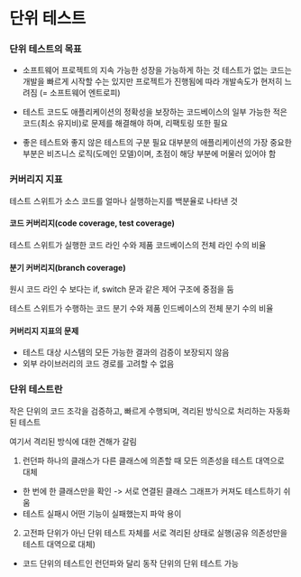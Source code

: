 # 단위 테스트

### 단위 테스트의 목표
- 소프트웨어 프로젝트의 지속 가능한 성장을 가능하게 하는 것
테스트가 없는 코드는 개발을 빠르게 시작할 수는 있지만 프로젝트가 진행됨에 따라 개발속도가 현저히 느려짐
(= 소프트웨어 엔트로피)

- 테스트 코드도 애플리케이션의 정확성을 보장하는 코드베이스의 일부
가능한 적은 코드(최소 유지비)로 문제를 해결해야 하며, 리팩토링 또한 필요

- 좋은 테스트와 좋지 않은 테스트의 구분 필요
대부분의 애플리케이션의 가장 중요한 부분은 비즈니스 로직(도메인 모델)이며, 초점이 해당 부분에 머물러 있어야 함


### 커버리지 지표
테스트 스위트가 소스 코드를 얼마나 실행하는지를 백분율로 나타낸 것

#### 코드 커버리지(code coverage, test coverage)

테스트 스위트가 실행한 코드 라인 수와 제품 코드베이스의 전체 라인 수의 비율
 
#### 분기 커버리지(branch coverage)

원시 코드 라인 수 보다는 if, switch 문과 같은 제어 구조에 중점을 둠 

테스트 스위트가 수행하는 코드 분기 수와 제품 인드베이스의 전체 분기 수의 비율

#### 커버리지 지표의 문제
- 테스트 대상 시스템의 모든 가능한 결과의 검증이 보장되지 않음
- 외부 라이브러리의 코드 경로를 고려할 수 없음

### 단위 테스트란
작은 단위의 코드 조각을 검증하고, 빠르게 수행되며, 격리된 방식으로 처리하는 자동화된 테스트

여기서 격리된 방식에 대한 견해가 갈림

1. 런던파
하나의 클래스가 다른 클래스에 의존할 때 모든 의존성을 테스트 대역으로 대체
- 한 번에 한 클래스만을 확인 -> 서로 연결된 클래스 그래프가 커져도 테스트하기 쉬움
- 테스트 실패시 어떤 기능이 실패했는지 파악 용이 

2. 고전파
단위가 아닌 단위 테스트 자체를 서로 격리된 상태로 실행(공유 의존성만을 테스트 대역으로 대체)
- 코드 단위의 테스트인 런던파와 달리 동작 단위의 단위 테스트 가능

